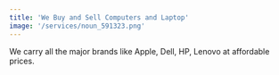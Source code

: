 ```yaml
---
title: 'We Buy and Sell Computers and Laptop'
image: '/services/noun_591323.png'
---
```



We carry all the major brands like Apple, Dell, HP, Lenovo at affordable prices.
